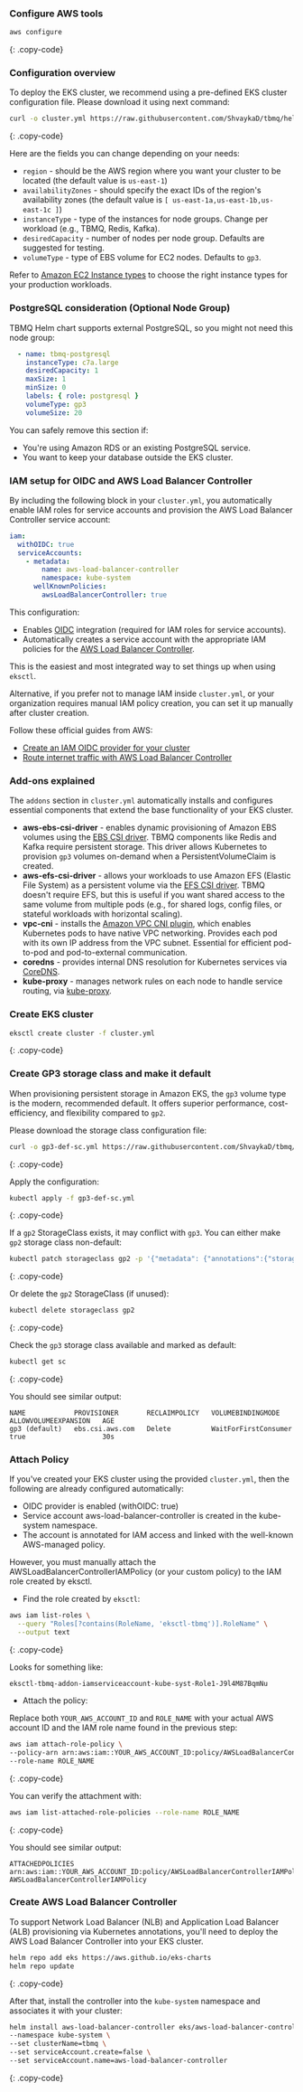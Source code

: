 ### Configure AWS tools

```bash
aws configure
```
{: .copy-code}

### Configuration overview

To deploy the EKS cluster, we recommend using a pre-defined EKS cluster configuration file.
Please download it using next command:

```bash
curl -o cluster.yml https://raw.githubusercontent.com/ShvaykaD/tbmq/helm-aws/k8s/helm/aws/cluster.yml
```
{: .copy-code}

Here are the fields you can change depending on your needs:
- `region` - should be the AWS region where you want your cluster to be located (the default value is `us-east-1`)
- `availabilityZones` - should specify the exact IDs of the region's availability zones (the default value is `[ us-east-1a,us-east-1b,us-east-1c ]`)
- `instanceType` - type of the instances for node groups. Change per workload (e.g., TBMQ, Redis, Kafka).
- `desiredCapacity` - number of nodes per node group. Defaults are suggested for testing.
- `volumeType` - type of EBS volume for EC2 nodes. Defaults to `gp3`.

Refer to [Amazon EC2 Instance types](https://aws.amazon.com/ec2/instance-types/)
to choose the right instance types for your production workloads.

### PostgreSQL consideration (Optional Node Group)

TBMQ Helm chart supports external PostgreSQL, so you might not need this node group:

```yaml
  - name: tbmq-postgresql
    instanceType: c7a.large
    desiredCapacity: 1
    maxSize: 1
    minSize: 0
    labels: { role: postgresql }
    volumeType: gp3
    volumeSize: 20
```

You can safely remove this section if:

 - You're using Amazon RDS or an existing PostgreSQL service.
 - You want to keep your database outside the EKS cluster.

###  IAM setup for OIDC and AWS Load Balancer Controller

By including the following block in your `cluster.yml`, you automatically enable IAM roles for service accounts and provision the AWS Load Balancer Controller service account:

```yaml
iam:
  withOIDC: true
  serviceAccounts:
    - metadata:
        name: aws-load-balancer-controller
        namespace: kube-system
      wellKnownPolicies:
        awsLoadBalancerController: true
```

This configuration:
 - Enables [OIDC](https://docs.aws.amazon.com/eks/latest/userguide/enable-iam-roles-for-service-accounts.html) integration (required for IAM roles for service accounts).
 - Automatically creates a service account with the appropriate IAM policies for the [AWS Load Balancer Controller](https://docs.aws.amazon.com/eks/latest/userguide/aws-load-balancer-controller.html).

This is the easiest and most integrated way to set things up when using `eksctl`.

Alternative, if you prefer not to manage IAM inside `cluster.yml`, or your organization requires manual IAM policy creation, you can set it up manually after cluster creation.

Follow these official guides from AWS: 

- [Create an IAM OIDC provider for your cluster](https://docs.aws.amazon.com/eks/latest/userguide/enable-iam-roles-for-service-accounts.html)
- [Route internet traffic with AWS Load Balancer Controller](https://docs.aws.amazon.com/eks/latest/userguide/aws-load-balancer-controller.html)

### Add-ons explained

The `addons` section in `cluster.yml` automatically installs and configures essential components that extend the base functionality of your EKS cluster.

 - **aws-ebs-csi-driver** - enables dynamic provisioning of Amazon EBS volumes using the [EBS CSI driver](https://docs.aws.amazon.com/eks/latest/userguide/ebs-csi.html).
   TBMQ components like Redis and Kafka require persistent storage. This driver allows Kubernetes to provision `gp3` volumes on-demand when a PersistentVolumeClaim is created.
 - **aws-efs-csi-driver** - allows your workloads to use Amazon EFS (Elastic File System) as a persistent volume via the [EFS CSI driver](https://docs.aws.amazon.com/eks/latest/userguide/efs-csi.html).
   TBMQ doesn't require EFS, but this is useful if you want shared access to the same volume from multiple pods (e.g., for shared logs, config files, or stateful workloads with horizontal scaling).
 - **vpc-cni** - installs the [Amazon VPC CNI plugin](https://docs.aws.amazon.com/eks/latest/userguide/managing-vpc-cni.html), which enables Kubernetes pods to have native VPC networking. 
   Provides each pod with its own IP address from the VPC subnet. Essential for efficient pod-to-pod and pod-to-external communication.
 - **coredns** - provides internal DNS resolution for Kubernetes services via [CoreDNS](https://kubernetes.io/docs/concepts/services-networking/dns-pod-service/).
 - **kube-proxy** - manages network rules on each node to handle service routing, via [kube-proxy](https://kubernetes.io/docs/concepts/services-networking/service/#kube-proxy).

### Create EKS cluster

```bash
eksctl create cluster -f cluster.yml
```
{: .copy-code}

### Create GP3 storage class and make it default

When provisioning persistent storage in Amazon EKS, the `gp3` volume type is the modern, recommended default. It offers superior performance, cost-efficiency, and flexibility compared to `gp2`.

Please download the storage class configuration file:

```bash
curl -o gp3-def-sc.yml https://raw.githubusercontent.com/ShvaykaD/tbmq/helm-aws/k8s/helm/aws/gp3-def-sc.yml
```
{: .copy-code}

Apply the configuration:

```bash
kubectl apply -f gp3-def-sc.yml
```
{: .copy-code}

If a `gp2` StorageClass exists, it may conflict with `gp3`. You can either make `gp2` storage class non-default:

```bash
kubectl patch storageclass gp2 -p '{"metadata": {"annotations":{"storageclass.kubernetes.io/is-default-class":"false"}}}'
```
{: .copy-code}

Or delete the `gp2` StorageClass (if unused):

```bash
kubectl delete storageclass gp2
```
{: .copy-code}

Check the `gp3` storage class available and marked as default:

```bash
kubectl get sc
```
{: .copy-code}

You should see similar output:

```text
NAME            PROVISIONER       RECLAIMPOLICY   VOLUMEBINDINGMODE      ALLOWVOLUMEEXPANSION   AGE
gp3 (default)   ebs.csi.aws.com   Delete          WaitForFirstConsumer   true                   30s
```

### Attach Policy

If you've created your EKS cluster using the provided `cluster.yml`, then the following are already configured automatically:
 - OIDC provider is enabled (withOIDC: true)
 - Service account aws-load-balancer-controller is created in the kube-system namespace.
 - The account is annotated for IAM access and linked with the well-known AWS-managed policy.

However, you must manually attach the AWSLoadBalancerControllerIAMPolicy (or your custom policy) to the IAM role created by eksctl.

 - Find the role created by `eksctl`:

```bash
aws iam list-roles \
  --query "Roles[?contains(RoleName, 'eksctl-tbmq')].RoleName" \
  --output text
```
{: .copy-code}

Looks for something like:

```text
eksctl-tbmq-addon-iamserviceaccount-kube-syst-Role1-J9l4M87BqmNu
```

- Attach the policy:

Replace both `YOUR_AWS_ACCOUNT_ID` and `ROLE_NAME` with your actual AWS account ID and the IAM role name found in the previous step:

```bash
aws iam attach-role-policy \
--policy-arn arn:aws:iam::YOUR_AWS_ACCOUNT_ID:policy/AWSLoadBalancerControllerIAMPolicy \
--role-name ROLE_NAME
```
{: .copy-code}

You can verify the attachment with:

```bash
aws iam list-attached-role-policies --role-name ROLE_NAME
```
{: .copy-code}

You should see similar output:

```text
ATTACHEDPOLICIES        arn:aws:iam::YOUR_AWS_ACCOUNT_ID:policy/AWSLoadBalancerControllerIAMPolicy     AWSLoadBalancerControllerIAMPolicy
```

### Create AWS Load Balancer Controller

To support Network Load Balancer (NLB) and Application Load Balancer (ALB) provisioning via Kubernetes annotations,
you'll need to deploy the AWS Load Balancer Controller into your EKS cluster.

```bash
helm repo add eks https://aws.github.io/eks-charts
helm repo update
```
{: .copy-code}

After that, install the controller into the `kube-system` namespace and associates it with your cluster:

```bash
helm install aws-load-balancer-controller eks/aws-load-balancer-controller \
--namespace kube-system \
--set clusterName=tbmq \
--set serviceAccount.create=false \
--set serviceAccount.name=aws-load-balancer-controller
```
{: .copy-code}
